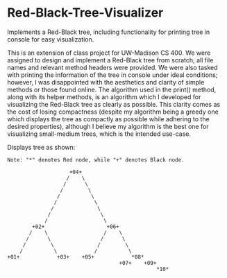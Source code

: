 # Red-Black-Tree-Visualizer
Implements a Red-Black tree, including functionality for printing tree in console for easy visualization.

This is an extension of class project for UW-Madison CS 400. We were assigned to design and implement a Red-Black tree from scratch; all 
file names and relevant method headers were provided. We were also tasked with printing the information of the tree in console under ideal 
conditions; however, I was disappointed with the aesthetics and clarity of simple methods or those found online. The algorithm used in the 
print() method, along with its helper methods, is an algorithm which I developed for visualizing the Red-Black tree as clearly as possible. 
This clarity comes as the cost of losing compactness (despite my algorithm being a greedy one which displays the tree as compactly as 
possible while adhering to the desired properties), although I believe my algorithm is the best one for visualizing small-medium trees, 
which is the intended use-case.

Displays tree as shown:

	Note: "*" denotes Red node, while "+" denotes Black node.
	
	                    +04+
	                   /    \
	                  /      \
	                 /        \
	                /          \
	               /            \
	              /              \
	             /                \
	            /                  \
	        +02+                    +06+
	       /    \                  /    \
	      /      \                /      \
	     /        \              /        \
	    /          \            /          \
	+01+            +03+    +05+            *08*
	                                    +07+    +09+
	                                                *10*

